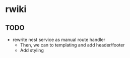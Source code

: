 # rwiki
## TODO
* rewrite nest service as manual route handler
    * Then, we can to templating and add header/footer
    * Add styling
